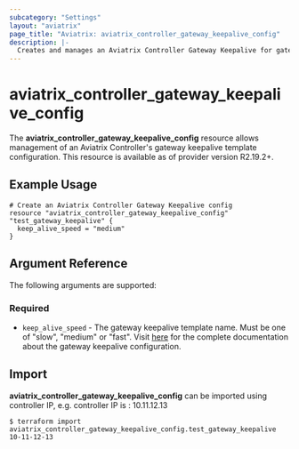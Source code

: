 ```yaml
---
subcategory: "Settings"
layout: "aviatrix"
page_title: "Aviatrix: aviatrix_controller_gateway_keepalive_config"
description: |-
  Creates and manages an Aviatrix Controller Gateway Keepalive for gateways
---
```


# aviatrix_controller_gateway_keepalive_config

The **aviatrix_controller_gateway_keepalive_config** resource allows management of an Aviatrix Controller's gateway keepalive template configuration. This resource is available as of provider version R2.19.2+.

## Example Usage

```hcl
# Create an Aviatrix Controller Gateway Keepalive config
resource "aviatrix_controller_gateway_keepalive_config" "test_gateway_keepalive" {
  keep_alive_speed = "medium"
}
```


## Argument Reference

The following arguments are supported:

### Required
* `keep_alive_speed` - The gateway keepalive template name. Must be one of "slow", "medium" or "fast". Visit [here](https://docs.aviatrix.com/HowTos/gateway.html#gateway-keepalives) for the complete documentation about the gateway keepalive configuration.

## Import

**aviatrix_controller_gateway_keepalive_config** can be imported using controller IP, e.g. controller IP is : 10.11.12.13

```
$ terraform import aviatrix_controller_gateway_keepalive_config.test_gateway_keepalive 10-11-12-13
```
